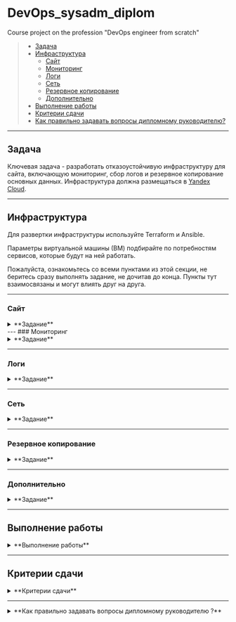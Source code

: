 # DevOps_sysadm_diplom
Course project on the profession "DevOps engineer from scratch"

>* [Задача](#Задача)
>* [Инфраструктура](#Инфраструктура)
>    * [Сайт](#Сайт)
>    * [Мониторинг](#Мониторинг)
>    * [Логи](#Логи)
>    * [Сеть](#Сеть)
>    * [Резервное копирование](#Резервное-копирование)
>    * [Дополнительно](#Дополнительно)
>* [Выполнение работы](#Выполнение-работы)
>* [Критерии сдачи](#Критерии-сдачи)
>* [Как правильно задавать вопросы дипломному руководителю?](#Как-правильно-задавать-вопросы-дипломному-руководителю?)

---
## Задача
Ключевая задача - разработать отказоустойчивую инфраструктуру для сайта, включающую мониторинг, сбор логов и резервное копирование основных данных. Инфраструктура должна размещаться в [Yandex Cloud](https://cloud.yandex.com/).

---
## Инфраструктура
Для развертки инфраструктуры используйте Terraform и Ansible.

Параметры виртуальной машины (ВМ) подбирайте по потребностям сервисов, которые будут на ней работать.

Пожалуйста, ознакомьтесь со всеми пунктами из этой секции, не беритесь сразу выполнять задание, не дочитав до конца. Пункты тут взаимосвязаны и могут влиять друг на друга.

---
### Сайт

<details><summary>**Задание**</summary>

>Создайте две ВМ в разных зонах, установите на них сервер nginx, если его там нет. ОС и содержимое ВМ должно быть идентичным, это будут наши web-сервера.
>
>Используйте набор статичных файлов для сайта. Можно переиспользовать сайт из домашнего задания.
>
>Создайте [Target Group](https://cloud.yandex.com/docs/application-load-balancer/concepts/target-group), включите в нее две созданных ВМ.
>
>Создайте [Backend Group](https://cloud.yandex.com/docs/application-load-balancer/concepts/backend-group), настройте backends на target group ранее созданную. Настройте healthcheck на корень (/) и порт 80, протокол HTTP
>
>Создайте [HTTP router](https://cloud.yandex.com/docs/application-load-balancer/concepts/http-router). Путь укажите - /, backend group - созданную ранее.
>
>Создайте [Application load balancer](https://cloud.yandex.com/en/docs/application-load-balancer/) для распределения трафика на web-сервера, созданные ранее. Укажите HTTP router созданный ранее, задайте listener тип auto, порт 80.
>
>Протестируйте сайт
>`curl -v <публичный IP балансера>:80`

</details>
---
### Мониторинг

<details><summary>**Задание**</summary>
>
>Создайте ВМ, разверните на ней Prometheus. На каждую ВМ из web серверов установите Node Exporter и [Nginx Log Exporter](https://github.com/martin-helmich/prometheus-nginxlog-exporter). Настройте Prometheus на сбор метрик с этих exporter.
>
>Создайте ВМ, установите туда Grafana. Настройте ее на взаимодейтсвие с ранее развернутым Prometheus. Настройте дешборды с отображением метрик, минимальный набор - Utilization, Saturation, Errors для CPU, RAM, диски, сеть, http_response_count_total, http_response_size_bytes. Добавьте необходимые [tresholds](https:/>
>
</details>

---
### Логи

<details><summary>**Задание**</summary>
>
>Cоздайте ВМ, разверните на ней Elasticsearch. Установите filebeat в ВМ к web-серверам, настройте на отправку access.log, error.log nginx в Elasticsearch.
>
>Создайте ВМ, разверните на ней Kibana, сконфигурируйте соединение с Elasticsearch.
>
</details>

---
### Сеть

<details><summary>**Задание**</summary>
>
>Разверните один VPC. Сервера web, Prometheus, Elasticsearch поместите в приватные подсети. Сервера Grafana, Kibana, application load balancer определите в публичную подсеть.
>
>Настройте [Security Groups](https://cloud.yandex.com/docs/vpc/concepts/security-groups) соответствующих сервисов на входящий трафик только к нужным портам.
>
>Настройте ВМ с публичным адресом, в которой будет открыт только один порт - ssh. Настройте все security groups на разрешение входящего ssh из этой security group. Эта вм будет реализовывать концепцию bastion host. Потом можно будет подключаться по ssh ко всем хостам через этот хост.
>
</details>

---
### Резервное копирование

<details><summary>**Задание**</summary>
>
>Создайте snapshot дисков всех ВМ. Ограничьте время жизни snaphot в неделю. Сами snaphot настройте на ежедневное копирование.
>
</details>

---
### Дополнительно

<details><summary>**Задание**</summary>
>
>Не входит в минимальные требования.
>- Для Prometheus можно реализовать альтернативный способ хранения данных - в базе данных PpostgreSQL. Используйте [Yandex Managed Service for PostgreSQL](https://cloud.yandex.com/en-ru/services/managed-postgresql). Разверните кластер из двух нод с автоматическим failover. Воспользуйтесь адаптером с https://github.>
>- Вместо конкретных ВМ, которые входят в target group можно создать [Instance Group](https://cloud.yandex.com/en/docs/compute/concepts/instance-groups/), для которой настройте следующие правила автоматического горизонтального масштабирования: минимальное количество ВМ на зону - 1, максимальный размер группы - 3.
>- Можно добавить в Grafana оповещения с помощью Grafana alerts. Как вариант, можно также установить Alertmanager в ВМ к Prometheus, настроить оповещения через него.
>- В Elasticsearch добавьте мониторинг логов самого себя, Kibana, Prometheus, Grafana через filebeat. Можно использовать logstash тоже.
>- Воспользуйтесь Yandex Certificate Manager, выпустите сертификат для сайта, если есть доменное имя. Перенастройте работу балансера на HTTPS, при этом нацелен он будет на HTTP web серверов.
>
</details>

---
## Выполнение работы

<details><summary>**Выполнение работы**</summary>
>
>На этом этапе вы непосредственно выполняете работу. При этом вы можете консультироваться с руководителем по поводу вопросов, требующих уточнения.
>
>⚠ В случае недоступности ресурсов Elastic для скачивания рекомендуется разворачивать сервисы с помощью docker контейнеров, основанных на официальных образах.
>
>**Важно**: Еще можно задавать вопросы по поводу того, как реализовать ту или иную функциональность. И руководитель же определяет, правильно вы её реализовали или нет. Любые вопросы, которые не освещены в данном документе, стоит уточнять у руководителя. Если его требования/указания расходятся с указанными в данном >
>
</details>

---
## Критерии сдачи

<details><summary>**Критерии сдачи**</summary>
>
>- Инфраструктура отвечает минимальным требованиям, описанным в [Задаче](#Задача).
>- Предоставлен доступ ко всем ресурсам, у которых предполагается веб-страница - сайт, Kibana, Grafanа.
>- Для ресурсов, к которым предоставить доступ проблематично, предоставлен скриншоты, команды, stdout, stderr, подтверждающий работу ресурса.
>- Работа выполнена в [Google Docs](https://docs.google.com/), разрешен доступ по ссылке.
>- Работа оформлена так, чтобы были понятны ваши решения и компромиссы.
>- Если использованы дополнительные репозитории, то доступ к ним открыт (публичный репозиторий)
>
</details>

---
<details><summary>**Как правильно задавать вопросы дипломному руководителю ?**</summary>

## Как правильно задавать вопросы дипломному руководителю?

>Что поможет решить большинство частых проблем:
>
>1. Попробовать найти ответ сначала самостоятельно в интернете или в материалах курса и только после этого спрашивать у дипломного руководителя. Скилл поиска ответов пригодится вам в профессиональной деятельности.
>2. Если вопросов больше одного, то присылайте их в виде нумерованного списка. Так дипломному руководителю будет проще отвечать на каждый из них.
>3. При необходимости прикрепите к вопросу скриншоты и стрелочкой покажите, где не получается. Программу для этого можно скачать здесь https://app.prntscr.com/ru/
>
>Что может стать источником проблем:
>
>1. Вопросы вида «Ничего не работает. Не запускается. Всё сломалось». Дипломный руководитель не сможет ответить на такой вопрос без дополнительных уточнений. Цените своё время и время других.
>2. Откладывание выполнения курсового проекта на последний момент.
>3. Ожидание моментального ответа на свой вопрос. Дипломные руководители - работающие инженеры, которые занимаются, кроме преподавания, своими проектами. Их время ограничено, поэтому постарайтесь задавать правильные вопросы, чтобы получать быстрые ответы :)
>
</details>
